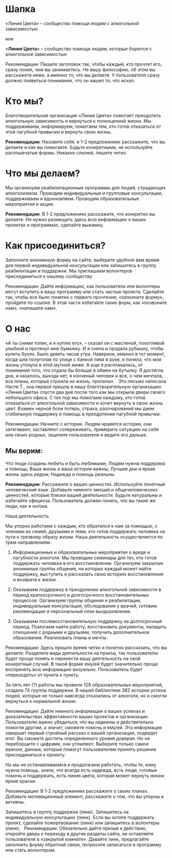  
# Шапка
«Линия Цвета» – сообщество помощи людям с алкогольной зависимостью

или

«**Линия Цвета**» – сообщество помощи людям, которые борются с алкогольной зависимостью

Рекомендации: Пишите заголовок так, чтобы каждый, кто прочтет его, сразу понял, чем вы занимаетесь. Не вашу философию, об этом вы расскажете ниже, а именно то, что вы делаете. У пользователя сразу должно появиться понимание, что он нашел то, что искал.

# Кто мы?

Благотворительная организация «Линия Цвета» помогает преодолеть алкогольную зависимость и вернуться к полноценной жизни. Мы поддерживаем, информируем, помогаем тем, кто готов отказаться от этой пагубной привычки и вернуть свою жизнь.

**Рекомендации**: Назовите себя, в 1-2 предложениях расскажите, что вы делаете и как вы помогаете. Будьте конкретными, не используйте расплывчатые формы. Никаких слюней, пишите четко.

# Что мы делаем?

Мы организуем реабилитационные программы для людей, страдающих алкоголизмом. Проводим индивидуальные и групповые консультации, поддерживаем и вдохновляем. Проводим образовательные мероприятия и акции.

**Рекомендации**: В 1-2 предложениях расскажите, что конкретно вы делаете. Не нужно размещать здесь всю информацию о ваших проектах и программах, сделайте выжимку.

# Как присоединиться?

Заполните анонимную форму на сайте, выберите удобное вам время для первой индивидуальной консультации или запишитесь в группу реабилитации и поддержки. Мы приглашаем волонтеров присоединиться к нашему сообществу.

Рекомендации: Дайте информацию, как пользователи или волонтеры могут вступить в вашу программу или стать частью проекта. Сделайте так, чтобы все было понятно с первого прочтения, «заполните форму», пройдите по ссылке. В этой части избегайте таких форм, как «позвоните нам», «напишите нам».

# О нас

«А ты сними топик, и я куплю его», – сказал он с масленой, похотливой улыбкой и протянул мне бумажку. И я сняла и продала рубашку, чтобы купить бухло. Было девять часов утра. Наверное, именно в тот момент, когда шла полуголая по улице с банкой пива в руке, я поняла, что моя жизнь утонула в этой мутной жиже. А еще я расплакалась, от понимания того, что отдала бы больше в обмен на бутылку. Я достигла дна, и казалось, выхода нет, я конченый человек и все, о чем мечтала, все планы, которые строила на жизнь, пропила».
	 
Это письмо написала Настя Т., она первой пришла в нашу благотворительную организацию «Линия Цвета» спустя два дня после того как мы открыли двери своего небольшого офиса. С тех пор мы помогаем каждому, кто готов отказаться от алкогольной зависимости и хочет вернуть в свою жизнь цвет. Взамен черной боли потерь, страха, разочарований мы даем стабильную поддержку и помощь в преодолении пагубной привычки.

Рекомендации: Начните с истории. Людям нравятся истории, они затягивают, заставляют сопереживать, примерить ситуацию на себя или своих родных, зацепите пользователя и ведите его дальше.

## Мы верим:

Что люди созданы любить и быть любимыми;
Людям нужна поддержка и помощь;
Ваша жизнь и ваша история важны;
Лучшие дни и яркая жизнь здесь рядом;
Надежда и помощь реальны.

**Рекомендации**: Расскажите о ваших ценностях. Используйте понятный человеческий язык. Добавьте немного эмоций и общечеловеческих ценностей, которые близки вашей деятельности. Будьте натуральны и избегайте официоза. Пользователь должен понять, что вы такие же люди, как и он/она.

Наша деятельность

Мы упорно работаем с каждым, кто обратился к нам за помощью, с членами их семей, друзьями и теми, кто готов поддержать человека на пути к трезвому образу жизни. Наша деятельность осуществляется по трем направлениям.

1. Информационные и образовательные мероприятия о вреде и пагубности алкоголя. Мы проводим семинары для тех, кто готов поддержать человека в его восстановлении. Организуем закрытые анонимные группы общения, на которых каждый может найти поддержку, выступить и рассказать свою историю восстановления и возврата к жизни.

2. Оказываем поддержку в преодолении алкогольной зависимости в период краткосрочного и долгосрочного восстановительных процессов. Организуем группы общения и реабилитации, индивидуальные консультации, обследования у врачей, готовим рекомендации и персональный план выздоровления.

3. Оказываем послевосстановительную поддержку на долгосрочный период. Помогаем найти работу, восстановить документы, наладить отношения с родными и друзьями, получить дополнительное образование. Реализовать планы и мечты.

Рекомендации: Здесь пришло время четко и понятно рассказать, что вы делаете. Разделите виды деятельности на пункты, так пользователю будет проще понять и перенести вашу деятельность на свой конкретный случай. В такой форме ему/ей будет значительно проще воспринять всю информацию визуально. Пользователь будет «переходить» от пункта к пункту.

За пять лет (?) работы мы провели 129 образовательных мероприятий, создали 74 группы поддержки. В нашей библиотеке 382 истории успеха людей, которые не только навсегда отказались от алкоголя, но и смогли вернуться к нормальной жизни.

Рекомендации: Дайте немного информации о ваших успехах и доказательствах эффективности ваших проектов и организации. Пользователю важно убедиться, что вы надежны и действительно помогли другим, а значит, сможете помочь и ему/ей. Эта информация завершит первый стройный рассказ о вашей организации, подведет итог. Вы сможете достичь определенного уровня доверия. Но не переборщите с цифрами, они утомляют. Выберите только самое важное, данные, которые помогут пользователям принять решение присоединиться к проекту.

Но мы не останавливаемся и продолжаем работать, чтобы те, кому нужна помощь, знали, что всегда есть надежда, есть люди, готовые помочь и поддержать, есть линия цвета, которая может вернуть жизни яркие краски.

Рекомендации: В 1-2 предложениях расскажите о своих планах. Добавьте мотивационный элемент, расскажите о том, что вы упорны и активны.

Запишитесь в группу поддержки (линк). Запишитесь на индивидуальную консультацию (линк).
Если вы хотите поддержать проект, сделайте пожертвование (линк) или запишитесь в волонтеры (линк).
 
Рекомендации: Обязательно дайте призыв к действию, откройте дверь к переходу в другие разделы сайта, не оставляйте пользователя в «закрытой комнате». Давайте линк, предлагайте заполнить форму обратной связи, попросите записаться в программу или стать волонтером.
